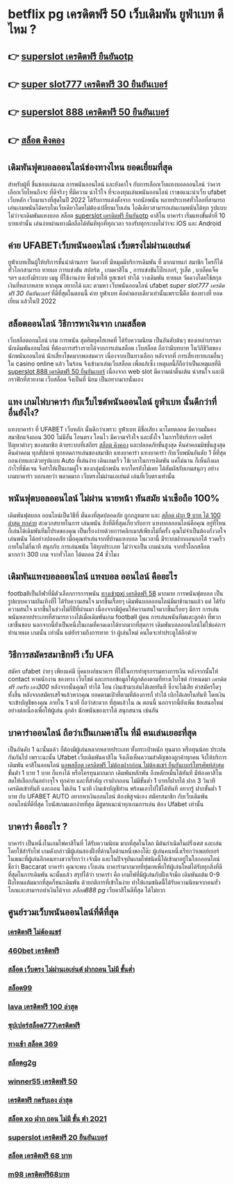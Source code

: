 # betflix pg เครดิตฟรี 50  เว็บเดิมพัน  ยูฟ่าเบท ดีไหม ?

## 👉 [superslot เครดิตฟรี ยืนยันotp](https://mabet.net/register/)
## 👉 [super slot777 เครดิตฟรี 30 ยืนยันเบอร์](https://mabet.net/register/)
## 👉 [superslot 888 เครดิตฟรี 50 ยืนยันเบอร์](https://mabet.net/credit-free-50/)
## 👉 [สล็อต คิงคอง](https://member.mabet.net/?action=login)

##  เดิมพันฟุตบอลออนไลน์ช่องทางไหน ยอดเยี่ยมที่สุด 

สำหรับผู้ที่ ชื่นชอบเล่นเกม การพนันออนไลน์ และยังคาใจ กับการเลือกเว็บแทงบอลออนไลน์ ว่าควรเลือกเว็บไหนถึงจะ ที่ดีจริงๆ ที่มีความ น่าไว้ใจ ที่จะลงทุนเล่นพนันออนไลน์ เราขอแนะนำเว็บ  ufabet เว็บหลัก  เว็บมาแรงที่สุดในปี 2022 ได้รับการแต่งตั้งจาก จากนักพนัน หลายประเทศทั่วโลกที่สามารถเล่นเกมพนันได้ครบในเว็บเดียวโดยไม่ต้องเปลี่ยนเว็บเล่น ไอดีเดียวสามารถเล่นเกมพนันได้ทุก รูปแบบ ไม่ว่าจะเดิมพันแทงบอล สล็อต [superslot เครดิตฟรี ยืนยันotp](https://mabet.net/register/) คาสิโน บาคาร่า เริ่มแทงขั้นต่ำที่ 10 บาทเท่านั้น เล่นง่ายผ่านทางมือถือได้ทันทีทุกที่ทุกเวลา รองรับทุกระบบไม่ว่าจะ  iOS และ Android 


## ค่าย UFABETเว็บพนันออนไลน์ เว็บตรงไม่ผ่านเอเย่นต์  

ยูฟ่าเบทเป็นผู้ให้บริการชั้นนำด้านการ วัดดวงที่ มีหมุดมีบริการเดิมพัน ที่ มากมายแก่ สมาชิก ใครก็ได้ ทั่วโลกสามารถ   ทายผล การแข่งขัน สปอร์ต , เกมคาสิโน , การแข่งขันโป๊กเกอร์, รูเล็ต , แบล็คแจ็ค  ฯลฯ และยังมีระบบ เมนู ที่ใช้งานง่าย ซึ่งช่วยให้ ยูสเซอร์  ทำได้ วางเดิมพัน ทายผล วัดดวงโดยใช้สกุลเงินที่หลากหลาย  หากคุณ  อยากได้  และ  ตามหา  เว็บพนันออนไลน์ ufabet  *super slot777 เครดิตฟรี 30 ยืนยันเบอร์* ที่ดีที่สุดในตอนนี้ ค่าย  ยูฟ่าเบท  คือคำตอบเดียวเท่านั้นเพราะนี้คือ ช่องทางที่  ยอดเยี่ยม แล้วในปี 2022


## สล็อตออนไลน์  วิธีการหาเงินจาก เกมสล็อต

 เว็บสล็อตออนไลน์  เกม การพนัน สุดฮิตยุคไฮเทคที่  ได้รับความนิยม เป็นอันดับต้นๆ ของเหล่าบรรดานักเดิมพันออนไลน์  ที่ต้องการสร้างรายได้จากการเล่นสล็อต  เว็บสล็อต ถือว่ามีบทบาท ในวิถีชีวิตของ นักพนันออนไลน์ นักเสี่ยงโชคมากพอสมควร เนื่องจากเป็นทางเลือก หลังจากที่ การเสี่ยงทายเกมอื่นๆใน casino online   แล้ว ในร้อน  จึงเข้ามาเล่นเว็บสล็อต เพื่อแก้เซ็ง เหตุผลนี้ก็ถือว่าเป็นเหตุผลที่ดี [superslot 888 เครดิตฟรี 50 ยืนยันเบอร์](https://member.mabet.net/?action=login) เนื่องจาก web slot  มีความน่าตื่นเต้น น่าสนใจ และมีกราฟิกที่สวยงาม เว็บสล็อต จึงเป็นที่ นิยม เป็นอยากมากนั่นเอง


## แทง เกมไพ่บาคาร่า  กับเว็บไซต์พนันออนไลน์  ยูฟ่าเบท   นั้นดีกว่าที่อื่นยังไง?

แทงบาคาร่า ที่ UFABET เว็บหลัก นั้นดีกว่าเพราะ ยูฟ่าเบท มีชื่อเสียง มาโดยตลอด มีความมั่นคง สมาชิกแจ้งถอน 300 ไม่มีอั้น โอนตรง โอนไว มีความจริงใจ และตั้งใจ ในการให้บริการ เคลียร์  ปัญหาต่างๆ ของสมาชิก ด้วยระบบที่เสถียร [สล็อต คิงคอง](https://mabet.net/20-free-100/) และปลอดภัยขั้นสูงสุด คืนค่าคอมมิชชั่นสูงสุดคืนค่าคอม ทุกสัปดาห์ ทุกยอดการเล่นของสมาชิก แทงบาคาร่า   แทงบาคาร่า  กับเว็บพนันอันดับ 1 ดีที่สุด ถอนง่ายและด้วยรูปแบบ Auto ที่เล่นง่าย เดินเกมเร็ว ใช้เวลาในการเดิมพัน แค่ไม่นาน ก็เห็นถึงผลกำไรที่ชัดเจน จึงทำให้เป็นเกมคู่ใจ ของกลุ่มนักพนัน หากใครยังไม่เคย ได้สัมผัสกับเกมสนุกๆ อย่างเกมบาคาร่า บอกเลยว่า พลาดมาก  เว็บตรงไม่ผ่านเอเย่นต์ เล่นที่เว็บตรงเท่านั้น


##  พนันฟุตบอลออนไลน์ ไม่ผ่าน นายหน้า  ทันสมัย น่าเชือถือ 100%

 เดิมพันฟุตบอล ออนไลน์เป็นวิธีที่ มั่นคงที่สุดปลอดภัย ถูกกฎหมาย และ [สล็อต ฝาก 9 บาท ได้ 100 ล่าสุด ทุกค่าย](https://mabet.net/) สะดวกสบายในการ เล่นพนัน สิ่งที่ดีที่สุดเกี่ยวกับการ แทงบอลออนไลน์คือคุณ อยู่ที่ไหนก็เล่นได้เดิมพันทีมโปรดของคุณ เป็นเรื่องง่ายด้วยการคลิกเมาส์เพียงไม่กี่ครั้ง คุณไม่จำเป็นต้องกังวลใจเล่นพนัน ได้อย่างปลอดภัย เมื่อคุณทำเล่นจากที่บ้านแทงบอล  ในเวลานี้  มีระบบฝากถอนออโต้ รวดเร็วถายในไม่กี่นาที  สนุกกับ การเล่นพนัน ได้ทุกประเภท ไม่ว่าจะเป็น  เกมน่าเล่น จากทั่วโลกสล็อต  มากกว่า 300 เกม จากทั่วโลก ได้ตลอด 24 ชั่วโมง


##  เดิมพันแทงบอลออนไลน์  แทงบอล  ออนไลน์ คืออะไร

 footballเป็นกีฬาที่มีตัวเลือกการการพนัน [ทางเข้าpxj เครดิตฟรี 58](https://mabet.net/) มากมาย การพนันฟุตบอล  เป็นรูปแบบความบันเทิงที่ไ ได้รับความสนใจ มากขึ้นเรื่อยๆ  เดิมพันบอลออนไลน์มีมาช้านานแล้ว แต่ ได้รับความสนใจ มากขึ้นในช่วงไม่กี่ปีที่ผ่านมา เนื่องจากมีผู้คนให้ความสนใจมากขึ้นเรื่อยๆ มีการ การเล่นพนันหลายประเภทที่สามารถวางได้เมื่อเดิมพันเกม football ผู้คน การเล่นพนันทีมและลูกค้า ที่พวกเขาชื่นชอบ นอกจากนี้ยังเป็นหนึ่งในเกมที่คาดเดาได้ยากมากที่สุดการ เดิมพันบอลออนไลน์ไม่ใช่แค่การทำนายผล เกมนั้น เท่านั้น แต่ยังรวมถึงการทาย ว่า ผู้เล่นใหม่ คนใดจะทำประตูได้อีกด้วย

## วิธีการสมัครสมาชิกฟรี  เว็บ UFA  

สมัคร ufabet  ง่ายๆ  เพียงแค่มี  บุ๊คแบงก์ธนาคาร ที่ใช้ในการทำธุรกรรมทางการเงิน หลังจากนั้นให้ contact หาพนักงาน ของทาง เว็บไชต์  และกรอกข้อมูลให้ถูกต้องตามที่ทางเว็บไซต์ กำหนดมา *เครดิตฟรี กดรับ เอง300* หลังจากนั้นคุณก็ ทำได้ โอน เงินเข้ามาเล่นได้เลยทันที ซึ่งจะไม่เสีย ค่าสมัครใดๆทั้งสิ้น หลังจากสมัครเสร็จแล้วหากคุณ ยอดตามเป้าที่ตามที่ต้องการก็ ทำได้  เบิกได้เลยในทันที โดยเงิน จะเข้าบัญชีของคุณ ภายใน  1 นาที ถือว่าสะดวก ที่สุดแล้วใน ณ ตอนนี้ นอกจากนี้ยังเพิ่ม ข้อเสนอใหม่ อย่างต่อเนื่องเพื่อให้ผู้เล่น ลูกค้า นักพนันของเราได้ สนุกสนาน เช่นกัน

## บาคาร่าออนไลน์  ถือว่าเป็นเกมคาสิโน ที่มี  คนเล่นเยอะที่สุด 

เป็นอันดับ 1  ฉะนั้นแล้ว  ก็ต้องมีผู้เล่นหลากหลายประเภท ทั้งกระเป๋าหนัก ทุนมาก หรือทุนน้อย ประปนกันกันไป เพราะฉะนั้น Ufabet เว็บเดิมพันคาสิโน   จึงเล็งเห็นความสำคัญของลูกค้าทุกคน จึงให้บริการ เดิมพัน คาสิโนออนไลน์ [แอพสล็อต เครดิตฟรี ไม่ต้องฝากก่อน ไม่ต้องแชร์ ยืนยันเบอร์โทรศัพท์ล่าสุด](https://mabet.net/20-free-100/) ขั้นต่ํา 1 บาท 1 บาท ก็แทงได้ หรือใครทุนมากมาก เดิมพันหลักพัน ถึงหลักหมื่นได้ทันที มีห้องคาสิโนสดให้เลือกกันอย่างจุใจ ทุกค่าย และที่สำคัญ เราฝากถอน ไม่มีขั้นต่ำ 1 บาทก็ฝากได้ ฝาก 3 วินาที เครดิตเข้าทันที และถอน ไม่เกิน 1 นาที เงินเข้าบัญชีท่าน พร้อมเอาไปใช้ได้ทันที อยากรู้  ฝากขั้นต่ำ 1 บาท กับ UFABET AUTO อยากหาเงินออนไลน์ ต้องพิสูจน์เอง สมัครสมาชิก กับเว็บเดิมพันออนไลน์ที่ดีที่สุด โบนัสเกมแตกง่ายที่สุด มีสูตรแนะนำทุกเกมการเล่น ต้อง Ufabet  เท่านั้น

## บาคาร่า คืออะไร ? 

บาคาร่า เป็นหนึ่งในเกมไพ่คาสิโนที่ ได้รับความนิยม มากที่สุดในโลก มีต้นกำเนิดในฝรั่งเศส และเล่นโดยใช้สำรับไพ่ เกมดังกล่าวมีผู้เล่นสองฝั่งที่ด้านใดด้านหนึ่งของโต๊ะ ผู้เล่นคนหนึ่งเรียกว่าเพลย์เยอร์ ในขณะที่ผู้เล่นอีกคนทางขวาเรียกว่า เจ้ามือ และในปัจจุบันเกมไพ่ชนิดนี้ได้เข้ามาอยู่ในโลกออนไลน์ ชื่อว่า  Baccarat บาคาร่า  คุณจะพบ  เว็บเล่น  บาคาร่ามากมายที่ทุ่มเทเพื่อให้ผู้เล่นใหม่ได้รับทุกสิ่งที่ดีที่สุดในการเดิมพัน  ฉะนั้นแล้ว สรุปได้ว่า บาคาร่า คือ เกมไพ่ที่มีผู้เล่นกับฝั่งเจ้ามือ เดิมพันแต้ม 0-9 ฝั่งไหนแต้มมากที่สุดก็ชนะเดิมพัน ด้วยกติการที่เข้าในง่าย ทำให้เกมชนิดนี้่ได้รับความนิยมจากคนทั่วโลกและสามารถทำเงินได้จาก *สล็อต888 pg*  เว็บคาสิโนดีที่สุด   ได้ไม่ยาก

## ศูนย์รวมเว็บพนันออนไลน์ที่ดีที่สุด

### [เครดิตฟรี ไม่ต้องแชร์](https://atom.io/themes/PG%20เว็บตรง%20%20สล็อต%20วอเลท%20008%20สล็อต%2020รับ100%20ของแท้%20100%)
### [460bet เครดิตฟรี](https://atom.io/themes/PG%20เว็บตรง%20%20เครดิตฟรี%20100%20ถอนได้%20300%20008%20สล็อต%2020รับ100%20ของแท้%20100%)
### [สล็อต เว็บตรง ไม่ผ่านเอเย่นต์ ฝากถอน ไม่มี ขั้นต่ำ](https://atom.io/themes/PG%20เว็บตรง%20%20สมัครwinner%20เครดิตฟรี%20008%20สล็อต%2020รับ100%20ของแท้%20100%)
### [สล็อต99](https://atom.io/themes/PG%20เว็บตรง%20%20สล็อต%20pg%20ทดลองเล่น%20008%20สล็อต%2020รับ100%20ของแท้%20100%)
### [lava เครดิตฟรี 100 ล่าสุด](https://atom.io/themes/PG%20เว็บตรง%20%20allbet%20เครดิตฟรี200%20008%20สล็อต%2020รับ100%20ของแท้%20100%)
### [ซุปเปอร์สล็อต777เครดิตฟรี](https://atom.io/themes/PG%20เว็บตรง%20%20spinix%20เครดิตฟรี300%20008%20สล็อต%2020รับ100%20ของแท้%20100%)
### [ทางเข้า สล็อต 369](https://atom.io/themes/PG%20เว็บตรง%20%20สล็อต%20เว็บตรง%20ฝากถอน%20ไม่มี%20ขั้น%20ต่ํา%20008%20สล็อต%2020รับ100%20ของแท้%20100%)
### [สล็อตg2g](https://atom.io/themes/PG%20เว็บตรง%20%20369สล็อต%20008%20สล็อต%2020รับ100%20ของแท้%20100%)
### [winner55 เครดิตฟรี 50](https://atom.io/themes/PG%20เว็บตรง%20%20สล็อตpgแตก%20008%20สล็อต%2020รับ100%20ของแท้%20100%)
### [เครดิตฟรี กดรับเอง ล่าสุด](https://atom.io/themes/PG%20เว็บตรง%20%20sagame66%20เครดิตฟรี%20008%20สล็อต%2020รับ100%20ของแท้%20100%)
### [สล็อต xo ฝาก ถอน ไม่มี ขั้น ต่ํา 2021](https://atom.io/themes/PG%20เว็บตรง%20%20สมัครบาคาร่า888เครดิตฟรี%20008%20สล็อต%2020รับ100%20ของแท้%20100%)
### [superslot เครดิตฟรี 20 ยืนยันเบอร์](https://atom.io/themes/PG%20เว็บตรง%20%20mm88bet%20เครดิตฟรี%20008%20สล็อต%2020รับ100%20ของแท้%20100%)
### [สล็อต เครดิตฟรี 68 บาท](https://atom.io/themes/PG%20เว็บตรง%20%20123สล็อต%20008%20สล็อต%2020รับ100%20ของแท้%20100%)
### [m98 เครดิตฟรี68บาท](https://atom.io/themes/PG%20เว็บตรง%20%20sagame1688%20เครดิตฟรี%20008%20สล็อต%2020รับ100%20ของแท้%20100%)